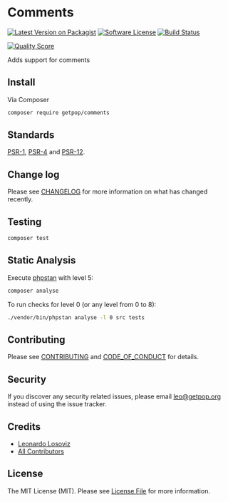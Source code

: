 # Comments

[![Latest Version on Packagist][ico-version]][link-packagist]
[![Software License][ico-license]](LICENSE.md)
[![Build Status][ico-travis]][link-travis]
<!--
[![Coverage Status][ico-scrutinizer]][link-scrutinizer]
-->
[![Quality Score][ico-code-quality]][link-code-quality]
<!--
[![Total Downloads][ico-downloads]][link-downloads]
-->

Adds support for comments

## Install

Via Composer

``` bash
composer require getpop/comments
```

<!--
## Usage

``` php
```
-->

## Standards

[PSR-1](https://www.php-fig.org/psr/psr-1), [PSR-4](https://www.php-fig.org/psr/psr-4) and [PSR-12](https://www.php-fig.org/psr/psr-12).

## Change log

Please see [CHANGELOG](CHANGELOG.md) for more information on what has changed recently.

## Testing

``` bash
composer test
```

## Static Analysis

Execute [phpstan](https://github.com/phpstan/phpstan) with level 5:

``` bash
composer analyse
```

To run checks for level 0 (or any level from 0 to 8):

``` bash
./vendor/bin/phpstan analyse -l 0 src tests
```

## Contributing

Please see [CONTRIBUTING](CONTRIBUTING.md) and [CODE_OF_CONDUCT](CODE_OF_CONDUCT.md) for details.

## Security

If you discover any security related issues, please email leo@getpop.org instead of using the issue tracker.

## Credits

- [Leonardo Losoviz][link-author]
- [All Contributors][link-contributors]

## License

The MIT License (MIT). Please see [License File](LICENSE.md) for more information.

[ico-version]: https://img.shields.io/packagist/v/getpop/comments.svg?style=flat-square
[ico-license]: https://img.shields.io/badge/license-MIT-brightgreen.svg?style=flat-square
[ico-travis]: https://img.shields.io/travis/getpop/comments/master.svg?style=flat-square
[ico-scrutinizer]: https://img.shields.io/scrutinizer/coverage/g/getpop/comments.svg?style=flat-square
[ico-code-quality]: https://img.shields.io/scrutinizer/g/getpop/comments.svg?style=flat-square
[ico-downloads]: https://img.shields.io/packagist/dt/getpop/comments.svg?style=flat-square

[link-packagist]: https://packagist.org/packages/getpop/comments
[link-travis]: https://travis-ci.org/getpop/comments
[link-scrutinizer]: https://scrutinizer-ci.com/g/getpop/comments/code-structure
[link-code-quality]: https://scrutinizer-ci.com/g/getpop/comments
[link-downloads]: https://packagist.org/packages/getpop/comments
[link-author]: https://github.com/leoloso
[link-contributors]: ../../contributors
